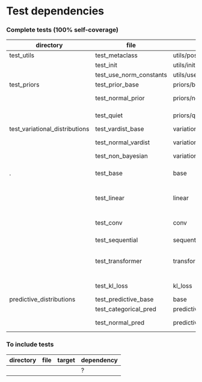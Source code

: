 # Test dependencies

### Complete tests (100% self-coverage)

| directory                      | file                    | target                                 | dependency                                                                      |
|--------------------------------|-------------------------|----------------------------------------|---------------------------------------------------------------------------------|
| test_utils                     | test_metaclass          | utils/post_init_metaclass              | None                                                                            |
|                                | test_init               | utils/init                             | None                                                                            |
|                                | test_use_norm_constants | utils/use_norm_constants               | None                                                                            |
| test_priors                    | test_prior_base         | priors/base                            | test_metaclass                                                                  |
|                                | test_normal_prior       | priors/normal                          | test_prior_base; test_use_norm_constants                                        |
|                                | test_quiet              | priors/quiet                           | test_prior_base; test_use_norm_constants                                        |
| test_variational_distributions | test_vardist_base       | variational_distributions/base         | test_metaclass                                                                  |
|                                | test_normal_vardist     | variational_distributions/normal       | test_vardist_base; test_use_norm_constants                                      |
|                                | test_non_bayesian       | variational_distributions/non_bayesian | test_vardist_base                                                               |
| .                              | test_base               | base                                   | test_prior_base; test_vardist_base; test_metaclass                              |
|                                | test_linear             | linear                                 | test_normal_prior; test_normal_vardist; test_base                               |
|                                | test_conv               | conv                                   | test_normal_prior; test_normal_vardist; test_base                               |
|                                | test_sequential         | sequential                             | test_linear; test_base                                                          |
|                                | test_transformer        | transformer                            | test_base; test_linear; test_normal_prior; test_normal_vardist; test_sequential |
|                                | test_kl_loss            | kl_loss                                | test_normal_pred; test_predictive_base                                          |
| predictive_distributions       | test_predictive_base    | base                                   | test_meta                                                                       |
|                                | test_categorical_pred   | predictive_distributions/categorical   | test_predictive_base                                                            |
|                                | test_normal_pred        | predictive_distributions/normal        | test_predicitve_base; test_use_norm_constants                                   |

### To include tests

| directory | file             | target      | dependency                                                                      |
|-----------|------------------|-------------|---------------------------------------------------------------------------------|
|           |                  |             | ?                                                                               |
